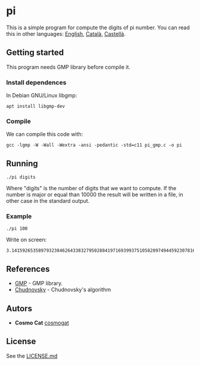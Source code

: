 # pi
This is a simple program for compute the digits of pi number.
You can read this in other languages: [English](README.md), [Català](README.ca.md), [Castellà](README.es.md).
## Getting started
This program needs GMP library before compile it.
### Install dependences
In Debian GNU/Linux libgmp:
```
apt install libgmp-dev
```
### Compile
We can compile this code with:
```
gcc -lgmp -W -Wall -Wextra -ansi -pedantic -std=c11 pi_gmp.c -o pi
```
## Running
```
./pi digits
```
Where "digits" is the number of digits that we want to compute. If the number is major or equal than 10000 the result will be written in a file, in other case in the standard output.
### Example
```
./pi 100
```
Write on screen:
```
3.141592653589793238462643383279502884197169399375105820974944592307816406286208998628034825342117068
```
## References
* [GMP](https://gmplib.org/) - GMP library.
* [Chudnovsky](https://en.wikipedia.org/wiki/Chudnovsky_algorithm) - Chudnovsky's algorithm
## Autors
* **Cosmo Cat**  [cosmogat](https://github.com/cosmogat)
## License
See the [LICENSE.md](LICENSE.md)

